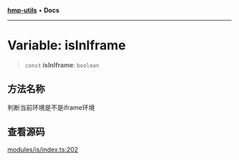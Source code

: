 [**hmp-utils**](../README.md) • **Docs**

***

# Variable: isInIframe

> `const` **isInIframe**: `boolean`

## 方法名称

判断当前环境是不是iframe环境

## 查看源码

[modules/is/index.ts:202](https://github.com/hmp1049127947/hmp-utils/blob/4a6ef6c09762a1cd3b8d7a3366d8664e5e49db4c/src/modules/is/index.ts#L202)
